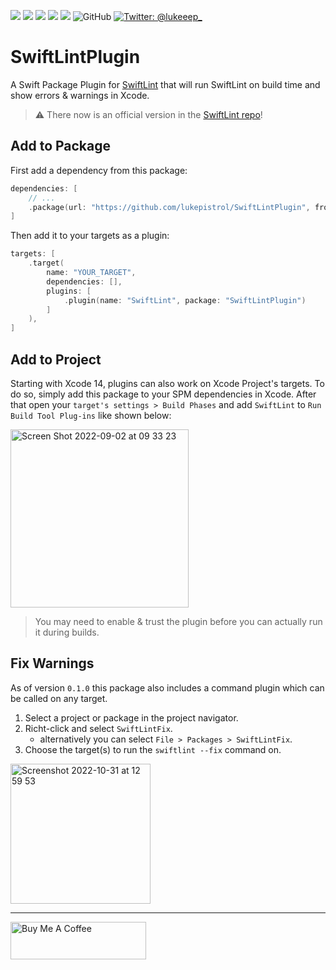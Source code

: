 <p>
  <img src="https://img.shields.io/badge/Swift-5.6-f05318.svg" />
  <img src="https://img.shields.io/badge/iOS->= 13.0-blue.svg" />
  <img src="https://img.shields.io/badge/macOS->= 10.15-blue.svg" />
  <img src="https://img.shields.io/badge/watchOS->= 6.0-blue.svg" />
  <img src="https://img.shields.io/badge/tvOS->= 13.0-blue.svg" />
  <img alt="GitHub" src="https://img.shields.io/github/license/lukepistrol/SwiftLintPlugin">
  <a href="https://twitter.com/lukeeep_">
    <img src="https://img.shields.io/badge/Twitter-@lukeeep_-1e9bf0.svg?style=flat" alt="Twitter: @lukeeep_" />
  </a>
</p>

# SwiftLintPlugin

A Swift Package Plugin for [SwiftLint](https://github.com/realm/SwiftLint/) that will run SwiftLint on build time and show errors & warnings in Xcode.

> ⚠️ There now is an official version in the [SwiftLint repo](https://github.com/realm/SwiftLint#plug-in-support)!

## Add to Package

First add a dependency from this package:

```swift
dependencies: [
    // ...
    .package(url: "https://github.com/lukepistrol/SwiftLintPlugin", from: "0.2.2"),
]
```

Then add it to your targets as a plugin:

```swift
targets: [
    .target(
        name: "YOUR_TARGET",
        dependencies: [],
        plugins: [
            .plugin(name: "SwiftLint", package: "SwiftLintPlugin")
        ]
    ),
]
```

## Add to Project

Starting with Xcode 14, plugins can also work on Xcode Project's targets. To do so, simply add this package to your SPM dependencies in Xcode. After that open your `target's settings > Build Phases` and add `SwiftLint` to `Run Build Tool Plug-ins` like shown below:

<img width="285" alt="Screen Shot 2022-09-02 at 09 33 23" src="https://user-images.githubusercontent.com/9460130/188084164-49903dc4-39a4-42fc-aa6f-6c6a813a7239.png">

> You may need to enable & trust the plugin before you can actually run it during builds.

## Fix Warnings

As of version `0.1.0` this package also includes a command plugin which can be called on any target.

1. Select a project or package in the project navigator.
2. Richt-click and select `SwiftLintFix`.
   - alternatively you can select `File > Packages > SwiftLintFix`.
3. Choose the target(s) to run the `swiftlint --fix` command on.

<img width="224" alt="Screenshot 2022-10-31 at 12 59 53" src="https://user-images.githubusercontent.com/9460130/199005629-b214758f-e184-4b3b-8031-e6364c6549c7.png">

-----

<a href="https://www.buymeacoffee.com/lukeeep" target="_blank"><img src="https://cdn.buymeacoffee.com/buttons/v2/default-yellow.png" alt="Buy Me A Coffee" style="height: 60px !important;width: 217px !important;" ></a>
